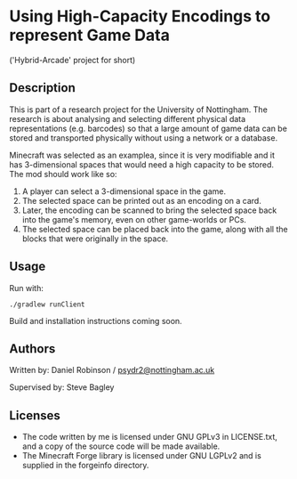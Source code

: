 # Using High-Capacity Encodings to represent Game Data
('Hybrid-Arcade' project for short)

## Description
This is part of a research project for the University of Nottingham. The research is about analysing and selecting  different physical data representations (e.g. barcodes) so that a large amount of game data can be stored and transported physically without using a network or a database.

Minecraft was selected as an examplea, since it is very modifiable and it has 3-dimensional spaces that would need a high capacity to be stored. The mod should work like so:
1. A player can select a 3-dimensional space in the game.
1. The selected space can be printed out as an encoding on a card.
1. Later, the encoding can be scanned to bring the selected space back into the game's memory, even on other game-worlds or PCs.
1. The selected space can be placed back into the game, along with all the blocks that were originally in the space.

## Usage
Run with:
```
./gradlew runClient
```
Build and installation instructions coming soon.

## Authors
Written by: Daniel Robinson / psydr2@nottingham.ac.uk

Supervised by: Steve Bagley

## Licenses
* The code written by me is licensed under GNU GPLv3 in LICENSE.txt, and a copy of the source code will be made available.
* The Minecraft Forge library is licensed under GNU LGPLv2 and is supplied in the forgeinfo directory.
